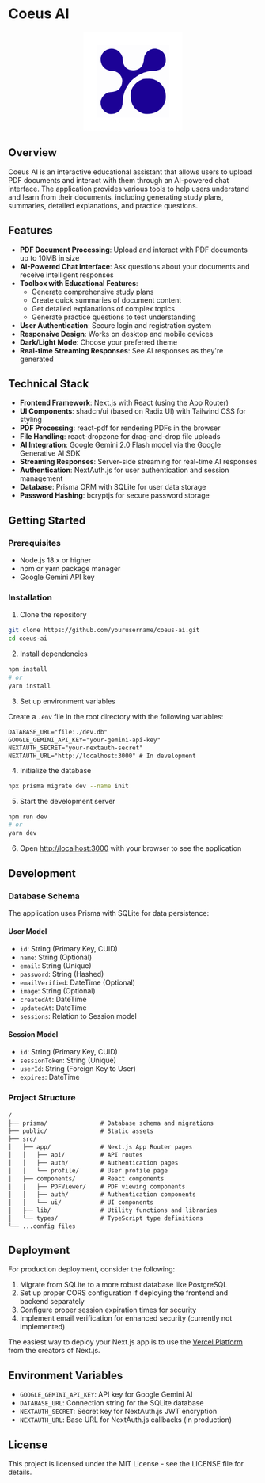 # Coeus AI

<div align="center">
  <img src="./public/coeus-logo-dark-mode.svg" alt="Coeus AI Logo" width="200" />
</div>

## Overview

Coeus AI is an interactive educational assistant that allows users to upload PDF documents and interact with them through an AI-powered chat interface. The application provides various tools to help users understand and learn from their documents, including generating study plans, summaries, detailed explanations, and practice questions.

## Features

- **PDF Document Processing**: Upload and interact with PDF documents up to 10MB in size
- **AI-Powered Chat Interface**: Ask questions about your documents and receive intelligent responses
- **Toolbox with Educational Features**:
  - Generate comprehensive study plans
  - Create quick summaries of document content
  - Get detailed explanations of complex topics
  - Generate practice questions to test understanding
- **User Authentication**: Secure login and registration system
- **Responsive Design**: Works on desktop and mobile devices
- **Dark/Light Mode**: Choose your preferred theme
- **Real-time Streaming Responses**: See AI responses as they're generated

## Technical Stack

- **Frontend Framework**: Next.js with React (using the App Router)
- **UI Components**: shadcn/ui (based on Radix UI) with Tailwind CSS for styling
- **PDF Processing**: react-pdf for rendering PDFs in the browser
- **File Handling**: react-dropzone for drag-and-drop file uploads
- **AI Integration**: Google Gemini 2.0 Flash model via the Google Generative AI SDK
- **Streaming Responses**: Server-side streaming for real-time AI responses
- **Authentication**: NextAuth.js for user authentication and session management
- **Database**: Prisma ORM with SQLite for user data storage
- **Password Hashing**: bcryptjs for secure password storage

## Getting Started

### Prerequisites

- Node.js 18.x or higher
- npm or yarn package manager
- Google Gemini API key

### Installation

1. Clone the repository

```bash
git clone https://github.com/yourusername/coeus-ai.git
cd coeus-ai
```

2. Install dependencies

```bash
npm install
# or
yarn install
```

3. Set up environment variables

Create a `.env` file in the root directory with the following variables:

```
DATABASE_URL="file:./dev.db"
GOOGLE_GEMINI_API_KEY="your-gemini-api-key"
NEXTAUTH_SECRET="your-nextauth-secret"
NEXTAUTH_URL="http://localhost:3000" # In development
```

4. Initialize the database

```bash
npx prisma migrate dev --name init
```

5. Start the development server

```bash
npm run dev
# or
yarn dev
```

6. Open [http://localhost:3000](http://localhost:3000) with your browser to see the application

## Development

### Database Schema

The application uses Prisma with SQLite for data persistence:

#### User Model
- `id`: String (Primary Key, CUID)
- `name`: String (Optional)
- `email`: String (Unique)
- `password`: String (Hashed)
- `emailVerified`: DateTime (Optional)
- `image`: String (Optional)
- `createdAt`: DateTime
- `updatedAt`: DateTime
- `sessions`: Relation to Session model

#### Session Model
- `id`: String (Primary Key, CUID)
- `sessionToken`: String (Unique)
- `userId`: String (Foreign Key to User)
- `expires`: DateTime

### Project Structure

```
/
├── prisma/               # Database schema and migrations
├── public/               # Static assets
├── src/
│   ├── app/              # Next.js App Router pages
│   │   ├── api/          # API routes
│   │   ├── auth/         # Authentication pages
│   │   └── profile/      # User profile page
│   ├── components/       # React components
│   │   ├── PDFViewer/    # PDF viewing components
│   │   ├── auth/         # Authentication components
│   │   └── ui/           # UI components
│   ├── lib/              # Utility functions and libraries
│   └── types/            # TypeScript type definitions
└── ...config files
```

## Deployment

For production deployment, consider the following:

1. Migrate from SQLite to a more robust database like PostgreSQL
2. Set up proper CORS configuration if deploying the frontend and backend separately
3. Configure proper session expiration times for security
4. Implement email verification for enhanced security (currently not implemented)

The easiest way to deploy your Next.js app is to use the [Vercel Platform](https://vercel.com/new) from the creators of Next.js.

## Environment Variables

- `GOOGLE_GEMINI_API_KEY`: API key for Google Gemini AI
- `DATABASE_URL`: Connection string for the SQLite database
- `NEXTAUTH_SECRET`: Secret key for NextAuth.js JWT encryption
- `NEXTAUTH_URL`: Base URL for NextAuth.js callbacks (in production)

## License

This project is licensed under the MIT License - see the LICENSE file for details.
